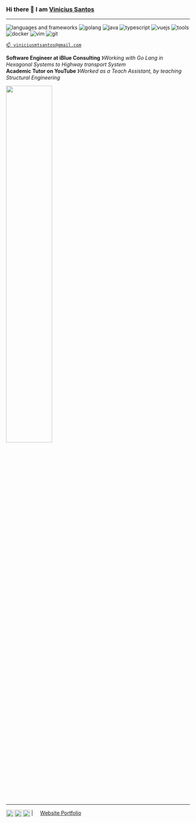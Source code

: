 ### Hi there 👋 I am [Vinicius Santos](https://viniciusmtsantos.github.io/scss-portfolio-responsive/)

----
![languages and frameworks](https://img.shields.io/static/v1?label=&message=languages:&color=111&style=flat-square)
![golang](https://img.shields.io/static/v1?logo=go&label=&message=golang&color=36465D&logoColor=AAA&style=flat-square)
![java](https://img.shields.io/static/v1?logo=openjdk&label=&message=java&color=36465D&logoColor=AAA&style=flat-square)
![typescript](https://img.shields.io/static/v1?logo=typescript&label=&message=typescript&color=36465D&logoColor=AAA&style=flat-square)
![vuejs](https://img.shields.io/static/v1?logo=vuedotjs&label=&message=vuejs&color=36465D&logoColor=AAA&style=flat-square)
![tools](https://img.shields.io/static/v1?label=&message=tools:&color=111&style=flat-square)
![docker](https://img.shields.io/static/v1?logo=docker&label=&message=docker&color=36465D&logoColor=AAA&style=flat-square)
![vim](https://img.shields.io/static/v1?logo=vim&label=&message=vim&color=36465D&logoColor=AAA&style=flat-square)
![git](https://img.shields.io/static/v1?logo=git&label=&message=git&color=36465D&logoColor=AAA&style=flat-square)
&nbsp;&nbsp;&nbsp;

[`📫 viniciusmtsantos@gmail.com`](mailto:viniciusmtsantos@gmail.com)

**Software Engineer at iBlue Consulting** &#12299;_Working with Go Lang in Hexagonal Systems to Highway transport System_
<br/>
**Academic Tutor on YouTube** &#12299;_Worked as a Teach Assistant, by teaching Structural Engineering_

<img height="50%" width="auto" src ="https://github-readme-stats.vercel.app/api/top-langs/?username=viniciusmtsantos&layout=compact&hide_border=true&theme=darcula&bg_color=00000000&langs_count=6&hide=jupyter%20notebook,tex,css,php&exclude_repo=Pacman-AI">

----

<a href="https://linkedin.com/in/viniciusmtsantos">
  <img align="left" alt="Vinicius's LinkedIn" width="20px" src="https://simpleicons.now.sh/linkedin/495f7e" />
</a>
<a href="https://www.hackerrank.com/viniciusmtsantos">
  <img align="left" alt="Vinicius's hacker rank" width="20px" src="https://simpleicons.now.sh/hackerrank/495f7e" />
</a>
<a href="https://www.youtube.com/@ViniciusMSantos">
  <img align="left" alt="Vinicius's youtube channel" width="20px" src="https://simpleicons.now.sh/youtube/495f7e" />
</a>

| &nbsp;&nbsp;&nbsp; [Website Portfolio](https://viniciusmtsantos.github.io/scss-portfolio-responsive) &nbsp;&nbsp;&nbsp;&nbsp;&nbsp;&nbsp;</sub>

<!--START_SECTION:waka-->
<!--END_SECTION:waka-->
